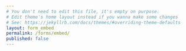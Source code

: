 ```yaml
---
# You don't need to edit this file, it's empty on purpose.
# Edit theme's home layout instead if you wanna make some changes
# See: https://jekyllrb.com/docs/themes/#overriding-theme-defaults
layout: form_embed
permalink: /forms/embed/
published: false
---
```


<div id="app-forms-embed"></div>
